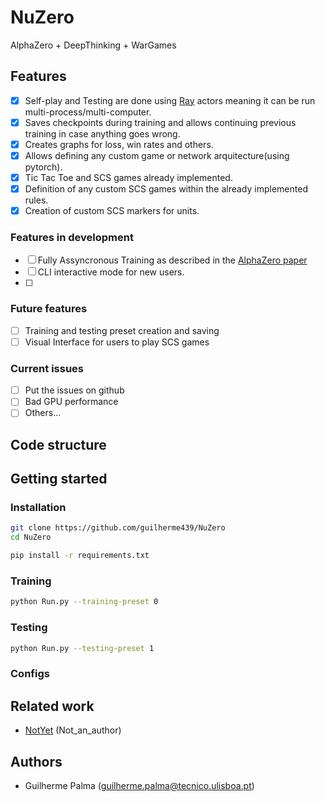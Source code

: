 
# NuZero

AlphaZero + DeepThinking + WarGames


## Features

* [x] Self-play and Testing are done using [Ray](https://github.com/ray-project/ray) actors meaning it can be run multi-process/multi-computer.
* [x] Saves checkpoints during training and allows continuing previous training in case anything goes wrong.
* [x] Creates graphs for loss, win rates and others.
* [X] Allows defining any custom game or network arquitecture(using pytorch).
* [x] Tic Tac Toe and SCS games already implemented.
* [X] Definition of any custom SCS games within the already implemented rules.
* [x] Creation of custom SCS markers for units.

### Features in development

* [ ] Fully Assyncronous Training as described in the [AlphaZero paper](link_to_paper)
* [ ] CLI interactive mode for new users.
* [ ] 

### Future features

* [ ] Training and testing preset creation and saving
* [ ] Visual Interface for users to play SCS games

### Current issues

* [ ] Put the issues on github
* [ ] Bad GPU performance
* [ ] Others...

## Code structure




## Getting started
### Installation

```bash
git clone https://github.com/guilherme439/NuZero
cd NuZero

pip install -r requirements.txt
```

### Training

```bash
python Run.py --training-preset 0 
```

### Testing
```bash
python Run.py --testing-preset 1
```


### Configs



## Related work

* [NotYet](www.google.com) (Not_an_author)


## Authors

* Guilherme Palma (guilherme.palma@tecnico.ulisboa.pt)

